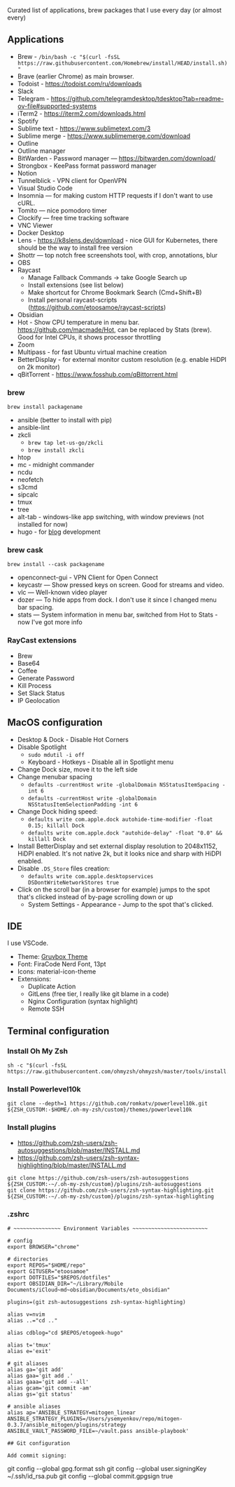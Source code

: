 Curated list of applications, brew packages that I use every day (or almost every)

## Applications

- Brew - `/bin/bash -c "$(curl -fsSL https://raw.githubusercontent.com/Homebrew/install/HEAD/install.sh)"`
- Brave (earlier Chrome) as main browser.
- Todoist - https://todoist.com/ru/downloads
- Slack
- Telegram - https://github.com/telegramdesktop/tdesktop?tab=readme-ov-file#supported-systems
- iTerm2 - https://iterm2.com/downloads.html
- Spotify
- Sublime text - https://www.sublimetext.com/3
- Sublime merge - https://www.sublimemerge.com/download
- Outline
- Outline manager
- BitWarden - Password manager — https://bitwarden.com/download/
- Strongbox - KeePass format password manager
- Notion
- Tunnelblick - VPN client for OpenVPN
- Visual Studio Code
- Insomnia — for making custom HTTP requests if I don't want to use cURL.
- Tomito — nice pomodoro timer
- Clockify — free time tracking software
- VNC Viewer
- Docker Desktop
- Lens - https://k8slens.dev/download - nice GUI for Kubernetes, there should be the way to install free version
- Shottr — top notch free screenshots tool, with crop, annotations, blur
- OBS
- Raycast
  - Manage Fallback Commands -> take Google Search up
  - Install extensions (see list below)
  - Make shortcut for Chrome Bookmark Search (Cmd+Shift+B)
  - Install personal raycast-scripts (https://github.com/etoosamoe/raycast-scripts)
- Obsidian
- Hot - Show CPU temperature in menu bar. https://github.com/macmade/Hot, can be replaced by Stats (brew). Good for Intel CPUs, it shows processor throttling
- Zoom
- Multipass - for fast Ubuntu virtual machine creation
- BetterDisplay - for external monitor custom resolution (e.g. enable HiDPI on 2k monitor)
- qBitTorrent - https://www.fosshub.com/qBittorrent.html

### brew

```brew install packagename```

- ansible (better to install with pip)
- ansible-lint
- zkcli
  - `brew tap let-us-go/zkcli`
  - `brew install zkcli`
- htop
- mc - midnight commander
- ncdu
- neofetch
- s3cmd
- sipcalc
- tmux
- tree
- alt-tab - windows-like app switching, with window previews (not installed for now)
- hugo - for [blog](https://etogeek.dev) development

### brew cask

```brew install --cask packagename```

- openconnect-gui - VPN Client for Open Connect
- keycastr — Show pressed keys on screen. Good for streams and video.
- vlc — Well-known video player
- dozer — To hide apps from dock. I don't use it since I changed menu bar spacing.
- stats — System information in menu bar, switched from Hot to Stats - now I've got more info

### RayCast extensions
- Brew
- Base64
- Coffee
- Generate Password
- Kill Process
- Set Slack Status
- IP Geolocation


## MacOS configuration

- Desktop & Dock - Disable Hot Corners
- Disable Spotlight
  - `sudo mdutil -i off`
  - Keyboard - Hotkeys - Disable all in Spotlight menu
- Change Dock size, move it to the left side
- Change menubar spacing
  - `defaults -currentHost write -globalDomain NSStatusItemSpacing -int 6`
  - `defaults -currentHost write -globalDomain NSStatusItemSelectionPadding -int 6`
- Change Dock hiding speed:
  - `defaults write com.apple.dock autohide-time-modifier -float 0.15; killall Dock`
  - `defaults write com.apple.dock "autohide-delay" -float "0.0" && killall Dock`
- Install BetterDisplay and set external display resolution to 2048x1152, HiDPI enabled. It's not native 2k, but it looks nice and sharp with HiDPI enabled.
- Disable `.DS_Store` files creation:
  - `defaults write com.apple.desktopservices DSDontWriteNetworkStores true`
- Click on the scroll bar (in a browser for example) jumps to the spot that's clicked instead of by-page scrolling down or up
  - System Settings - Appearance - Jump to the spot that's clicked.

## IDE

I use VSCode.

- Theme: [Gruvbox Theme](https://marketplace.visualstudio.com/items?itemName=jdinhlife.gruvbox)
- Font: FiraCode Nerd Font, 13pt
- Icons: material-icon-theme
- Extensions:
  - Duplicate Action
  - GitLens (free tier, I really like git blame in a code)
  - Nginx Configuration (syntax highlight)
  - Remote SSH

## Terminal configuration

### Install Oh My Zsh
```
sh -c "$(curl -fsSL https://raw.githubusercontent.com/ohmyzsh/ohmyzsh/master/tools/install.sh)"
```

### Install Powerlevel10k
```
git clone --depth=1 https://github.com/romkatv/powerlevel10k.git ${ZSH_CUSTOM:-$HOME/.oh-my-zsh/custom}/themes/powerlevel10k
```

### Install plugins
- https://github.com/zsh-users/zsh-autosuggestions/blob/master/INSTALL.md
- https://github.com/zsh-users/zsh-syntax-highlighting/blob/master/INSTALL.md

```
git clone https://github.com/zsh-users/zsh-autosuggestions ${ZSH_CUSTOM:-~/.oh-my-zsh/custom}/plugins/zsh-autosuggestions
git clone https://github.com/zsh-users/zsh-syntax-highlighting.git ${ZSH_CUSTOM:-~/.oh-my-zsh/custom}/plugins/zsh-syntax-highlighting
```

### .zshrc
```
# ~~~~~~~~~~~~~~~ Environment Variables ~~~~~~~~~~~~~~~~~~~~~~~~

# config
export BROWSER="chrome"

# directories
export REPOS="$HOME/repo"
export GITUSER="etoosamoe"
export DOTFILES="$REPOS/dotfiles"
export OBSIDIAN_DIR="~/Library/Mobile Documents/iCloud~md~obsidian/Documents/eto_obsidian"

plugins=(git zsh-autosuggestions zsh-syntax-highlighting)

alias v=nvim
alias ..="cd .."

alias cdblog="cd $REPOS/etogeek-hugo"

alias t='tmux'
alias e='exit'

# git aliases
alias ga='git add'
alias gaa='git add .'
alias gaaa='git add --all'
alias gcam='git commit -am'
alias gs='git status'

# ansible aliases
alias ap='ANSIBLE_STRATEGY=mitogen_linear ANSIBLE_STRATEGY_PLUGINS=/Users/ysemyenkov/repo/mitogen-0.3.7/ansible_mitogen/plugins/strategy ANSIBLE_VAULT_PASSWORD_FILE=~/vault.pass ansible-playbook'

## Git configuration

Add commit signing:
```
git config --global gpg.format ssh
git config --global user.signingKey ~/.ssh/id_rsa.pub
git config --global commit.gpgsign true
```